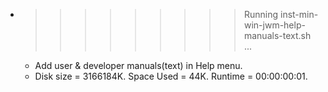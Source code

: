 * >>>>>>>>> Running inst-min-win-jwm-help-manuals-text.sh ...
  * Add user & developer manuals(text) in Help menu.
  * Disk size = 3166184K. Space Used = 44K. Runtime = 00:00:00:01.
